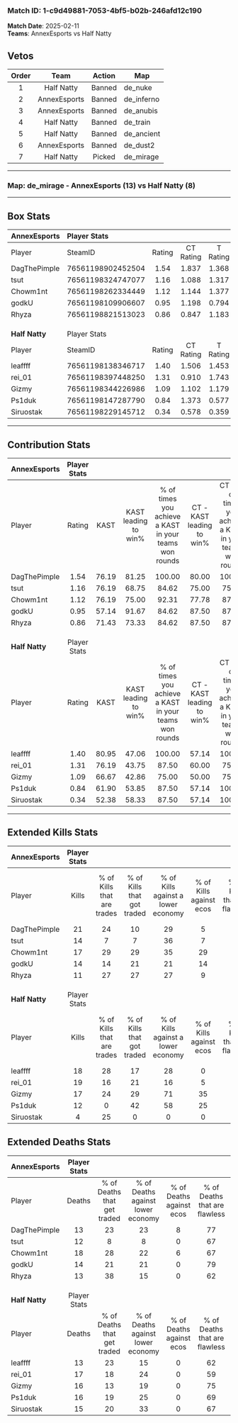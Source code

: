### Match ID: 1-c9d49881-7053-4bf5-b02b-246afd12c190  
**Match Date**: 2025-02-11  
**Teams**: AnnexEsports vs Half Natty  

## Vetos  

| Order | Team | Action | Map |
| :---: | :--: | :----: | --- |
| 1 | Half Natty | Banned | de_nuke |
| 2 | AnnexEsports | Banned | de_inferno |
| 3 | AnnexEsports | Banned | de_anubis |
| 4 | Half Natty | Banned | de_train |
| 5 | Half Natty | Banned | de_ancient |
| 6 | AnnexEsports | Banned | de_dust2 |
| 7 | Half Natty | Picked | de_mirage |

---  

### **Map**: de_mirage - AnnexEsports (13) vs Half Natty (8)  
---  

## Box Stats  

| **AnnexEsports** | Player Stats      |        |           |          |       |       |       |         |        |      |     |
| :- | :- | :-: | :-: | :-: | :-: | :-: | :-: | :-: | :-: | :-: | :-: |
| Player           | SteamID           | Rating | CT Rating | T Rating | KAST  |  ADR  | Kills | Assists | Deaths | K/D  | HS% |
| DagThePimple     | 76561198902452504 |  1.54  |   1.837   |  1.368   | 76.19 | 111.8 |  21   |    7    |   13   | 1.62 | 42  |
| tsut             | 76561198324747077 |  1.16  |   1.088   |  1.317   | 76.19 | 75.0  |  14   |    6    |   12   | 1.17 | 50  |
| Chowm1nt         | 76561198262334449 |  1.12  |   1.144   |  1.377   | 76.19 | 75.6  |  17   |    3    |   18   | 0.94 | 29  |
| godkU            | 76561198109906607 |  0.95  |   1.198   |  0.794   | 57.14 | 71.5  |  14   |    4    |   14   | 1.00 | 57  |
| Rhyza            | 76561198821513023 |  0.86  |   0.847   |  1.183   | 71.43 | 48.0  |  11   |    1    |   13   | 0.85 | 54  |
|                  |                   |        |           |          |       |       |       |         |        |      |     |
|                  |                   |        |           |          |       |       |       |         |        |      |     |
|                  |                   |        |           |          |       |       |       |         |        |      |     |
| **Half Natty**   | Player Stats      |        |           |          |       |       |       |         |        |      |     |
| Player           | SteamID           | Rating | CT Rating | T Rating | KAST  |  ADR  | Kills | Assists | Deaths | K/D  | HS% |
| leaffff          | 76561198138346717 |  1.40  |   1.506   |  1.453   | 80.95 | 96.1  |  18   |    6    |   13   | 1.38 | 44  |
| rei_01           | 76561198397448250 |  1.31  |   0.910   |  1.743   | 76.19 | 100.0 |  19   |    4    |   17   | 1.12 | 42  |
| Gizmy            | 76561198344226986 |  1.09  |   1.102   |  1.179   | 66.67 | 74.6  |  17   |    3    |   16   | 1.06 | 47  |
| Ps1duk           | 76561198147287790 |  0.84  |   1.373   |  0.577   | 61.90 | 70.1  |  12   |    3    |   16   | 0.75 | 66  |
| Siruostak        | 76561198229145712 |  0.34  |   0.578   |  0.359   | 52.38 | 32.7  |   4   |    2    |   15   | 0.27 | 75  |
---  

## Contribution Stats  

| **AnnexEsports** | Player Stats |       |                      |                                                        |                           |                                                             |                          |                                                            |
| :- | :-: | :-: | :-: | :-: | :-: | :-: | :-: | :-: |
| Player           |    Rating    | KAST  | KAST leading to win% | % of times you achieve a KAST in your teams won rounds | CT - KAST leading to win% | CT - % of times you achieve a KAST in your teams won rounds | T - KAST leading to win% | T - % of times you achieve a KAST in your teams won rounds |
| DagThePimple     |     1.54     | 76.19 |        81.25         |                         100.00                         |           80.00           |                           100.00                            |          83.33           |                           100.00                           |
| tsut             |     1.16     | 76.19 |        68.75         |                         84.62                          |           75.00           |                            75.00                            |          62.50           |                           100.00                           |
| Chowm1nt         |     1.12     | 76.19 |        75.00         |                         92.31                          |           77.78           |                            87.50                            |          71.43           |                           100.00                           |
| godkU            |     0.95     | 57.14 |        91.67         |                         84.62                          |           87.50           |                            87.50                            |          100.00          |                           80.00                            |
| Rhyza            |     0.86     | 71.43 |        73.33         |                         84.62                          |           87.50           |                            87.50                            |          57.14           |                           80.00                            |
|                  |              |       |                      |                                                        |                           |                                                             |                          |                                                            |
|                  |              |       |                      |                                                        |                           |                                                             |                          |                                                            |
|                  |              |       |                      |                                                        |                           |                                                             |                          |                                                            |
| **Half Natty**   | Player Stats |       |                      |                                                        |                           |                                                             |                          |                                                            |
| Player           |    Rating    | KAST  | KAST leading to win% | % of times you achieve a KAST in your teams won rounds | CT - KAST leading to win% | CT - % of times you achieve a KAST in your teams won rounds | T - KAST leading to win% | T - % of times you achieve a KAST in your teams won rounds |
| leaffff          |     1.40     | 80.95 |        47.06         |                         100.00                         |           57.14           |                           100.00                            |          40.00           |                           100.00                           |
| rei_01           |     1.31     | 76.19 |        43.75         |                         87.50                          |           60.00           |                            75.00                            |          36.36           |                           100.00                           |
| Gizmy            |     1.09     | 66.67 |        42.86         |                         75.00                          |           50.00           |                            75.00                            |          37.50           |                           75.00                            |
| Ps1duk           |     0.84     | 61.90 |        53.85         |                         87.50                          |           57.14           |                           100.00                            |          50.00           |                           75.00                            |
| Siruostak        |     0.34     | 52.38 |        58.33         |                         87.50                          |           57.14           |                           100.00                            |          60.00           |                           75.00                            |
---  

## Extended Kills Stats  

| **AnnexEsports** | Player Stats |                            |                            |                                    |                         |                              |                                 |                                       |                    |           |
| :- | :-: | :-: | :-: | :-: | :-: | :-: | :-: | :-: | :-: | :-: |
| Player           |    Kills     | % of Kills that are trades | % of Kills that got traded | % of Kills against a lower economy | % of Kills against ecos | % of Kills that are flawless | % of Kills that are close duels | % of Kills that are assisted by flash | Pistol Round Kills | AWP Kills |
| DagThePimple     |      21      |             24             |             10             |                 29                 |            5            |              62              |                0                |                   5                   |         2          |     8     |
| tsut             |      14      |             7              |             7              |                 36                 |            7            |              64              |                7                |                   0                   |         0          |     0     |
| Chowm1nt         |      17      |             29             |             29             |                 35                 |           29            |              82              |                6                |                   6                   |         2          |     0     |
| godkU            |      14      |             14             |             21             |                 21                 |           14            |              50              |                0                |                   0                   |         5          |     1     |
| Rhyza            |      11      |             27             |             27             |                 27                 |            9            |              73              |                0                |                   0                   |         1          |     0     |
|                  |              |                            |                            |                                    |                         |                              |                                 |                                       |                    |           |
|                  |              |                            |                            |                                    |                         |                              |                                 |                                       |                    |           |
|                  |              |                            |                            |                                    |                         |                              |                                 |                                       |                    |           |
| **Half Natty**   | Player Stats |                            |                            |                                    |                         |                              |                                 |                                       |                    |           |
| Player           |    Kills     | % of Kills that are trades | % of Kills that got traded | % of Kills against a lower economy | % of Kills against ecos | % of Kills that are flawless | % of Kills that are close duels | % of Kills that are assisted by flash | Pistol Round Kills | AWP Kills |
| leaffff          |      18      |             28             |             17             |                 28                 |            0            |              56              |               11                |                   0                   |         3          |     0     |
| rei_01           |      19      |             16             |             21             |                 16                 |            5            |              79              |                5                |                   5                   |         2          |     7     |
| Gizmy            |      17      |             24             |             29             |                 71                 |           35            |              88              |                0                |                   0                   |         0          |     0     |
| Ps1duk           |      12      |             0              |             42             |                 58                 |           25            |              50              |               17                |                   0                   |         0          |     0     |
| Siruostak        |      4       |             25             |             0              |                 0                  |            0            |              75              |               25                |                   0                   |         2          |     0     |
## Extended Deaths Stats  

| **AnnexEsports** | Player Stats |                             |                                   |                          |                               |                            |                           |               |
| :- | :-: | :-: | :-: | :-: | :-: | :-: | :-: | :-: |
| Player           |    Deaths    | % of Deaths that get traded | % of Deaths against lower economy | % of Deaths against ecos | % of Deaths that are flawless | % of Deaths that are close | % of Deaths while blinded | Deaths to AWP |
| DagThePimple     |      13      |             23              |                23                 |            8             |              77               |             15             |             0             |       1       |
| tsut             |      12      |              8              |                 8                 |            0             |              67               |             8              |             0             |       1       |
| Chowm1nt         |      18      |             28              |                22                 |            6             |              67               |             6              |             0             |       0       |
| godkU            |      14      |             21              |                21                 |            0             |              79               |             14             |             7             |       3       |
| Rhyza            |      13      |             38              |                15                 |            0             |              62               |             0              |             0             |       2       |
|                  |              |                             |                                   |                          |                               |                            |                           |               |
|                  |              |                             |                                   |                          |                               |                            |                           |               |
|                  |              |                             |                                   |                          |                               |                            |                           |               |
| **Half Natty**   | Player Stats |                             |                                   |                          |                               |                            |                           |               |
| Player           |    Deaths    | % of Deaths that get traded | % of Deaths against lower economy | % of Deaths against ecos | % of Deaths that are flawless | % of Deaths that are close | % of Deaths while blinded | Deaths to AWP |
| leaffff          |      13      |             23              |                15                 |            0             |              62               |             0              |             0             |       3       |
| rei_01           |      17      |             18              |                24                 |            0             |              59               |             6              |             0             |       4       |
| Gizmy            |      16      |             13              |                19                 |            0             |              75               |             0              |             0             |       0       |
| Ps1duk           |      16      |             19              |                25                 |            0             |              69               |             0              |             0             |       1       |
| Siruostak        |      15      |             20              |                33                 |            0             |              67               |             7              |            13             |       1       |

